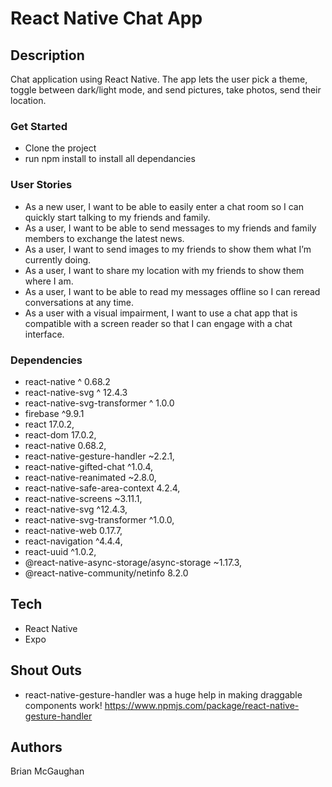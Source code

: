 # React Native Chat App
 
## Description

Chat application using React Native. The app lets the user pick a theme, toggle between dark/light mode, and send pictures, take photos, send their location.


### Get Started

- Clone the project
- run npm install to install all dependancies


### User Stories
- As a new user, I want to be able to easily enter a chat room so I can quickly start talking to my friends and family.
- As a user, I want to be able to send messages to my friends and family members to exchange the latest news.
- As a user, I want to send images to my friends to show them what I’m currently doing.
- As a user, I want to share my location with my friends to show them where I am.
- As a user, I want to be able to read my messages offline so I can reread conversations at any time.
- As a user with a visual impairment, I want to use a chat app that is compatible with a screen reader so that I can engage with a chat interface.


### Dependencies
- react-native ^ 0.68.2
- react-native-svg ^ 12.4.3
- react-native-svg-transformer ^ 1.0.0
- firebase ^9.9.1
- react 17.0.2,
- react-dom 17.0.2,
- react-native 0.68.2,
- react-native-gesture-handler ~2.2.1,
- react-native-gifted-chat ^1.0.4,
- react-native-reanimated ~2.8.0,
- react-native-safe-area-context 4.2.4,
- react-native-screens ~3.11.1,
- react-native-svg ^12.4.3,
- react-native-svg-transformer ^1.0.0,
- react-native-web 0.17.7,
- react-navigation ^4.4.4,
- react-uuid ^1.0.2,
- @react-native-async-storage/async-storage ~1.17.3,
- @react-native-community/netinfo 8.2.0


## Tech
- React Native
- Expo

## Shout Outs
 - react-native-gesture-handler was a huge help in making draggable components work!
 https://www.npmjs.com/package/react-native-gesture-handler

## Authors

Brian McGaughan








